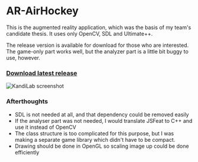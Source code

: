 # AR-AirHockey

This is the augmented reality application, which was the basis of my team's candidate thesis. It uses only OpenCV, SDL and Ultimate++.

The release version is available for download for those who are interested. The game-only part works well, but the analyzer part is a little bit buggy to use, however.

### [Download latest release](https://github.com/sppp/AR-AirHockey/releases/latest)

![KandiLab screenshot](https://github.com/sppp/AR-AirHockey/raw/master/docs/screenshot.JPG)

### Afterthoughts
- SDL is not needed at all, and that dependency could be removed easily
- If the analyser part was not needed, I would translate JSFeat to C++ and use it instead of OpenCV
- The class structure is too complicated for this purpose, but I was making a separate game library which didn't have to be compact.
- Drawing should be done in OpenGL so scaling image up could be done efficiently

